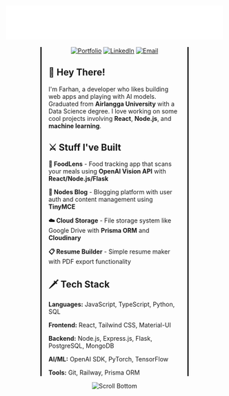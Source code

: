 ![alt text](./assets/top-scroll-2.svg)

<div style="margin-left: 5rem; margin-right: 5rem; border-left: 3px solid ; border-right: 3px solid; padding-left: 1rem; padding-right: 1rem;">

<div align="center">

[![Portfolio](https://img.shields.io/badge/🏰_Castle-farhanm.site-gold?style=for-the-badge)](https://farhanm.site/)
[![LinkedIn](https://img.shields.io/badge/🤝_Guild-LinkedIn-blue?style=for-the-badge)](https://linkedin.com/in/muhamma-farhan-m)
[![Email](https://img.shields.io/badge/📜_Raven-Email-red?style=for-the-badge)](mailto:farhanmaulana.dev@gmail.com)

</div>

## 📜 **Hey There!**

I'm Farhan, a developer who likes building web apps and playing with AI models. Graduated from **Airlangga University** with a Data Science degree. I love working on some cool projects involving **React**, **Node.js**, and **machine learning**.

## ⚔️ **Stuff I've Built**

**🔮 FoodLens** - Food tracking app that scans your meals using **OpenAI Vision API** with **React/Node.js/Flask**

**📰 Nodes Blog** - Blogging platform with user auth and content management using **TinyMCE**

**☁️ Cloud Storage** - File storage system like Google Drive with **Prisma ORM** and **Cloudinary**

**📋 Resume Builder** - Simple resume maker with PDF export functionality

## 🗡️ **Tech Stack**

**Languages:** JavaScript, TypeScript, Python, SQL

**Frontend:** React, Tailwind CSS, Material-UI

**Backend:** Node.js, Express.js, Flask, PostgreSQL, MongoDB

**AI/ML:** OpenAI SDK, PyTorch, TensorFlow

**Tools:** Git, Railway, Prisma ORM

</div>

<p align="center">
  <img src="https://res.cloudinary.com/dgndmndq3/image/upload/v1748354693/bottom-scroll-2_n1cf7j.png" alt="Scroll Bottom" width="100%" height="140" />
</p>
